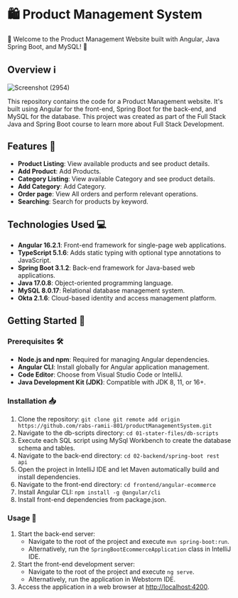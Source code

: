 # 🛍️ Product Management System

🛒 Welcome to the Product Management Website built with Angular, Java Spring Boot, and MySQL! 🚀

## Overview ℹ️
![Screenshot (2954)](https://github.com/user-attachments/assets/9f4bc627-a738-481f-84ad-f4ef39d8c668)

This repository contains the code for a Product Management website. It's built using Angular for the front-end, Spring Boot for the back-end, and MySQL for the database. This project was created as part of the Full Stack Java and Spring Boot course to learn more about Full Stack Development.

## Features 🌟

- **Product Listing**: View available products and see product details.
- **Add Product**: Add Products.
- **Category Listing**:  View available Category and see product details.
- **Add Category**: Add Category.
- **Order page**: View All orders and perform relevant operations.
- **Searching**: Search for products by keyword.

## Technologies Used 💻

- **Angular 16.2.1**: Front-end framework for single-page web applications.
- **TypeScript 5.1.6**: Adds static typing with optional type annotations to JavaScript.
- **Spring Boot 3.1.2**: Back-end framework for Java-based web applications.
- **Java 17.0.8**: Object-oriented programming language.
- **MySQL 8.0.17**: Relational database management system.
- **Okta 2.1.6**: Cloud-based identity and access management platform.

## Getting Started 🚀

### Prerequisites 🛠️

- **Node.js and npm**: Required for managing Angular dependencies.
- **Angular CLI**: Install globally for Angular application management.
- **Code Editor**: Choose from Visual Studio Code or IntelliJ.
- **Java Development Kit (JDK)**: Compatible with JDK 8, 11, or 16+.

### Installation 📥

1. Clone the repository: `git clone git remote add origin https://github.com/rabs-ramii-801/productManagementSystem.git`
2. Navigate to the db-scripts directory: `cd 01-stater-files/db-scripts`
3. Execute each SQL script using MySql Workbench to create the database schema and tables.
4. Navigate to the back-end directory: `cd 02-backend/spring-boot rest api`
5. Open the project in IntelliJ IDE and let Maven automatically build and install dependencies.
6. Navigate to the front-end directory: `cd frontend/angular-ecommerce`
7. Install Angular CLI: `npm install -g @angular/cli`
8. Install front-end dependencies from package.json.

### Usage 🚀

1. Start the back-end server:
   - Navigate to the root of the project and execute `mvn spring-boot:run`.
   - Alternatively, run the `SpringBootEcommerceApplication` class in IntelliJ IDE.
2. Start the front-end development server:
   - Navigate to the root of the project and execute `ng serve`.
   - Alternatively, run the application in Webstorm IDE.
3. Access the application in a web browser at [http://localhost:4200](http://localhost:4200).

